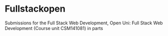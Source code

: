 # Fullstackopen
Submissions for the Full Stack Web Development, Open Uni: Full Stack Web Development (Course unit CSM141081) in parts
